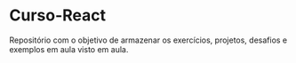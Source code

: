 # Curso-React
Repositório com o objetivo de armazenar os exercícios, projetos, desafios e exemplos em aula visto em aula.
